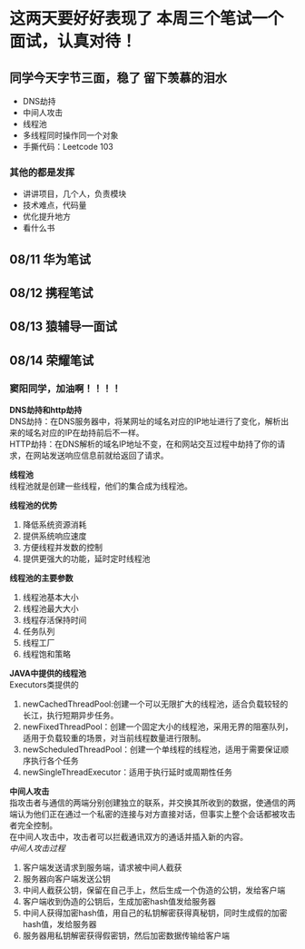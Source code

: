 #  这两天要好好表现了  本周三个笔试一个面试，认真对待！  

## 同学今天字节三面，稳了 留下羡慕的泪水  
- DNS劫持  
- 中间人攻击  
- 线程池  
- 多线程同时操作同一个对象  
- 手撕代码：Leetcode 103  

### 其他的都是发挥  
- 讲讲项目，几个人，负责模块  
- 技术难点，代码量  
- 优化提升地方  
- 看什么书  

## 08/11 华为笔试  
## 08/12 携程笔试  
## 08/13 猿辅导一面试  
## 08/14 荣耀笔试  

### 窦阳同学，加油啊！！！！  

**DNS劫持和http劫持**  
  DNS劫持：在DNS服务器中，将某网址的域名对应的IP地址进行了变化，解析出来的域名对应的IP在劫持前后不一样。  
  HTTP劫持：在DNS解析的域名IP地址不变，在和网站交互过程中劫持了你的请求，在网站发送响应信息前就给返回了请求。  

**线程池**  
  线程池就是创建一些线程，他们的集合成为线程池。  

**线程池的优势**  
1. 降低系统资源消耗  
2. 提供系统响应速度  
3. 方便线程并发数的控制  
4. 提供更强大的功能，延时定时线程池  

**线程池的主要参数**  
1. 线程池基本大小  
2. 线程池最大大小  
3. 线程存活保持时间  
4. 任务队列  
5. 线程工厂  
6. 线程饱和策略  


**JAVA中提供的线程池**  
Executors类提供的  
1. newCachedThreadPool:创建一个可以无限扩大的线程池，适合负载较轻的长江，执行短期异步任务。    
2. newFixedThreadPool：创建一个固定大小的线程池，采用无界的阻塞队列，适用于负载较重的场景，对当前线程数量进行限制。    
3. newScheduledThreadPool：创建一个单线程的线程池，适用于需要保证顺序执行各个任务    
4. newSingleThreadExecutor：适用于执行延时或周期性任务    


**中间人攻击**  
指攻击者与通信的两端分别创建独立的联系，并交换其所收到的数据，使通信的两端认为他们正在通过一个私密的连接与对方直接对话，但事实上整个会话都被攻击者完全控制。  
在中间人攻击中，攻击者可以拦截通讯双方的通话并插入新的内容。  
*中间人攻击过程*  
1. 客户端发送请求到服务端，请求被中间人截获  
2. 服务器向客户端发送公钥  
3. 中间人截获公钥，保留在自己手上，然后生成一个伪造的公钥，发给客户端  
4. 客户端收到伪造的公钥后，生成加密hash值发给服务器   
5. 中间人获得加密hash值，用自己的私钥解密获得真秘钥，同时生成假的加密hash值，发给服务器  
6. 服务器用私钥解密获得假密钥，然后加密数据传输给客户端  



























